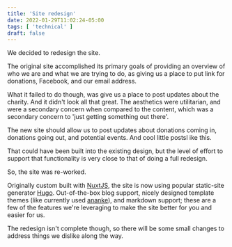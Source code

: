 ```yaml
---
title: 'Site redesign'
date: 2022-01-29T11:02:24-05:00
tags: [ 'technical' ]
draft: false 
---
```


We decided to redesign the site.

The original site accomplished its primary goals of providing an overview of who we are and what we are trying to do, as giving us a place to put link for donations, Facebook, and our email address.


What it failed to do though, was give us a place to post updates about the charity.
And it didn't look all that great.
The aesthetics were utilitarian, and were a secondary concern when compared to the content, which was a secondary concern to 'just getting something out there'.

The new site should allow us to post updates about donations coming in, donations going out, and potential events.
And cool little postsl ike this.

That could have been built into the existing design, but the level of effort to support that functionality is very close to that of doing a full redesign.

So, the site was re-worked.

Originally custom built with [NuxtJS](https://nuxtjs.org), the site is now using popular static-site generator [Hugo](https://gohugo.io).
Out-of-the-box blog support, nicely designed template themes (like currently used [ananke](https://themes.gohugo.io/themes/gohugo-theme-ananke/)), and markdown support;
these are a few of the features we're leveraging to make the site better for you and easier for us.

The redesign isn't complete though, so there will be some small changes to address things we dislike along the way.
